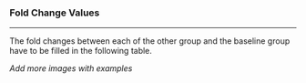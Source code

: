 <h3>Fold Change Values</h3>
<hr>
The fold changes between each of the other group and the baseline group have to 
be filled in the following table.

*Add more images with examples*